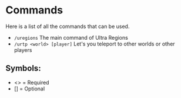 # Commands
Here is a list of all the commands that can be used.
<br>

* `/uregions`
  The main command of Ultra Regions
* `/urtp <world> [player]`
  Let's you teleport to other worlds or other players
  <br>

## Symbols:
- <> = Required
- [] = Optional
